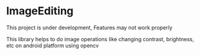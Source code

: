 # ImageEditing
This project is under development, Features may not work properly

This library helps to do image operations like changing contrast, brightness, etc on android platform using opencv
